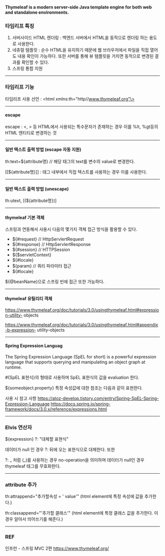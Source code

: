 **Thymeleaf is a modern server-side Java template engine for both web and standalone environments.**

### 타임리프 특징
1. 서버사이드 HTML 렌더링 : 백엔드 서버에서 HTML을 동적으로 렌더링 하는 용도로 사용한다. 
2. 네츄럴 템플릿 : 순수 HTML을 유지하기 때문에 웹 브라우저에서 파일을 직접 열어도 내용 확인이 가능하다. 또한 서버를 통해 뷰 템플릿을 거치면 동적으로 변경된 결과를 확인할 수 있다.
3. 스프링 통합 지원 
---
### 타임리프 기능

타임리프 사용 선언 : \<html xmlns:th="http//www.thymeleaf.org"\>

---
#### escape
escape :  <, > 등 HTML에서 사용되는 특수문자가 존재하는 경우 이를 %lt, %gt등의 HTML 엔티티로 변경하는 것 

---
#### 일반 텍스트 출력 방법 (escape 자동 지원)

th:text=${attribute명}   // 해당 태그의 text를 변수의 value로 변경한다. 

[[${attribute명}]] : 태그 내부에서 직접 텍스트를 사용하는 경우 이를 사용한다.

---

#### 일반 텍스트 출력 방법 (unescape)
th:utext,   [(${attribute명})]

---
#### thymeleaf 기본 객체 

스프링과 연동해서 사용시 다음의 몇가지 객체 접근 방식을 활용할 수 있다. 

- ${#request}   // HttpServlertRequest
- ${#response}  // HttpServlertResponse
- ${#session}   // HTTPSession
- ${$servletContext}
- ${#locale}
- ${param} // 쿼리 파라미터 접근 
- ${#locale}

${@beanName}으로 스프링 빈에 접근 또한 가능하다. 

---
#### thymeleaf 유틸리티 객체 
https://www.thymeleaf.org/doc/tutorials/3.0/usingthymeleaf.html#expression-utility- objects

https://www.thymeleaf.org/doc/tutorials/3.0/usingthymeleaf.html#appendix-b-expression- utility-objects

---
#### Spring Expression Languag
The Spring Expression Language (SpEL for short) is a powerful expression language that supports querying and manipulating an object graph at runtime.

#{SpEL 표현식}의 형태로 사용하며 SpEL 표현식의 값을 evaluation 한다.

${someobject.property} 특정 속성값에 대한 참조는 다음과 같이 표현한다. 

사용 시 참고 사항 
https://atoz-develop.tistory.com/entry/Spring-SpEL-Spring-Expression-Language
https://docs.spring.io/spring-framework/docs/3.0.x/reference/expressions.html

---
### Elvis 연산자 
${expression} ?: "대체할 표현식"

데이터가 null 인 경우 ?: 뒤에 오는 표현식으로 대체한다. 또한 

?: _ 처럼 (_)를 사용하는 경우 no-operation을 의미하며 데이터가 null인 경우 thymeleaf 태그를 무효화한다. 

---
### attribute 추가

th:attrappend="추가할속성 = ' value'"    (html element에 특정 속성에 값을 추가한다.)

th:classappend="'추가할 클래스'" (html element에 특정 클래스 값을 추가한다. 이 경우 알아서 띄어쓰기를 해준다.)


---
### REF
인프런 - 스프링 MVC 2편
https://www.thymeleaf.org/
